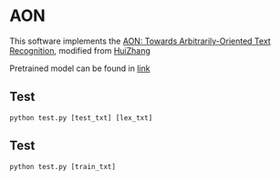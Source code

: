 AON
======================================

This software implements the [AON: Towards Arbitrarily-Oriented Text Recognition](https://arxiv.org/abs/1711.04226), modified from [HuiZhang](https://github.com/huizhang0110/AON)

Pretrained model can be found in [link](https://drive.google.com/open?id=12o1H5hmHABRtWolnv0yxFIKlQx4BrK8B)

Test
--------
    python test.py [test_txt] [lex_txt]
	
Test
--------
    python test.py [train_txt] 





